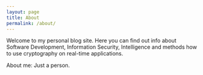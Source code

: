 ```yaml
---
layout: page
title: About
permalink: /about/
---
```


Welcome to my personal blog site. Here you can find out info about Software Development,
Information Security, Intelligence and methods how to use cryptography on real-time applications. 

About me: Just a person.
